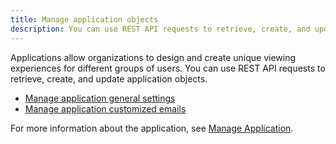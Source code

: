 ```yaml
---
title: Manage application objects
description: You can use REST API requests to retrieve, create, and update application objects.
---
```


<Available since="2021 Update 4" />

Applications allow organizations to design and create unique viewing experiences for different groups of users. You can use REST API requests to retrieve, create, and update application objects.

- [Manage application general settings](./manage-application-general-settings.md)
- [Manage application customized emails](./manage-application-customized-emails.md)

For more information about the application, see [Manage Application](https://www2.microstrategy.com/producthelp/Current/MicroStrategy/en-us/Content/custom_application.htm?tocpath=Create%20an%20Application%7C_____0#general).
